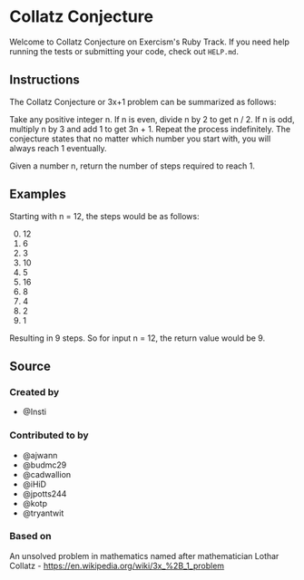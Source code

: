 # Collatz Conjecture

Welcome to Collatz Conjecture on Exercism's Ruby Track.
If you need help running the tests or submitting your code, check out `HELP.md`.

## Instructions

The Collatz Conjecture or 3x+1 problem can be summarized as follows:

Take any positive integer n. If n is even, divide n by 2 to get n / 2. If n is
odd, multiply n by 3 and add 1 to get 3n + 1. Repeat the process indefinitely.
The conjecture states that no matter which number you start with, you will
always reach 1 eventually.

Given a number n, return the number of steps required to reach 1.

## Examples

Starting with n = 12, the steps would be as follows:

0. 12
1. 6
2. 3
3. 10
4. 5
5. 16
6. 8
7. 4
8. 2
9. 1

Resulting in 9 steps. So for input n = 12, the return value would be 9.

## Source

### Created by

- @Insti

### Contributed to by

- @ajwann
- @budmc29
- @cadwallion
- @iHiD
- @jpotts244
- @kotp
- @tryantwit

### Based on

An unsolved problem in mathematics named after mathematician Lothar Collatz - https://en.wikipedia.org/wiki/3x_%2B_1_problem